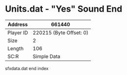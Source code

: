 
#  Units.dat - "Yes" Sound End
Address   | 661440
----------|-------------
Player ID | 220215 (Byte Offset: 0)
Size 	  | 2
Length 	  | 106
SC:R      | Simple Data

sfxdata.dat end index
